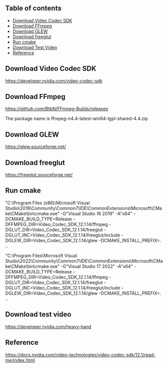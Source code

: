## Table of contents
* [Download Video Codec SDK](#Download-Video-Codec-SDK)
* [Download FFmpeg](#Download-FFmpeg)
* [Download GLEW](#Download-GLEW)
* [Download freeglut](#Download-freeglut)
* [Run cmake](#Run-cmake)
* [Download Test Video](#Download-Test-Video)
* [Reference](#Reference)
  
## Download Video Codec SDK
https://developer.nvidia.com/video-codec-sdk

## Download FFmpeg
https://github.com/BtbN/FFmpeg-Builds/releases

The package name is ffmpeg-n4.4-latest-win64-lgpl-shared-4.4.zip

## Download GLEW
https://glew.sourceforge.net/

## Download freeglut
https://freeglut.sourceforge.net/

## Run cmake
"C:\Program Files (x86)\Microsoft Visual Studio\2019\Community\Common7\IDE\CommonExtensions\Microsoft\CMake\CMake\bin\cmake.exe" -G"Visual Studio 16 2019" -A"x64" -DCMAKE_BUILD_TYPE=Release -DFFMPEG_DIR=Video_Codec_SDK_12.1.14/ffmpeg -DGLUT_DIR=Video_Codec_SDK_12.1.14/freeglut -DGLUT_INC=Video_Codec_SDK_12.1.14/freeglut/include -DGLEW_DIR=Video_Codec_SDK_12.1.14/glew -DCMAKE_INSTALL_PREFIX=. ..

"C:\Program Files\Microsoft Visual Studio\2022\Community\Common7\IDE\CommonExtensions\Microsoft\CMake\CMake\bin\cmake.exe" -G"Visual Studio 17 2022" -A"x64" -DCMAKE_BUILD_TYPE=Release -DFFMPEG_DIR=Video_Codec_SDK_12.1.14/ffmpeg -DGLUT_DIR=Video_Codec_SDK_12.1.14/freeglut -DGLUT_INC=Video_Codec_SDK_12.1.14/freeglut/include -DGLEW_DIR=Video_Codec_SDK_12.1.14/glew -DCMAKE_INSTALL_PREFIX=. ..

## Download test video
   https://developer.nvidia.com/heavy-hand

## Reference
https://docs.nvidia.com/video-technologies/video-codec-sdk/12.1/read-me/index.html
